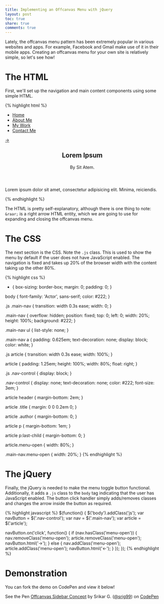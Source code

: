 ```yaml
---
title: Implementing an Offcanvas Menu with jQuery
layout: post
toc: true
share: true
comments: true
---
```


Lately, the offcanvas menu pattern has been extremely popular in various websites and apps. For example, Facebook and Gmail make use of it in their mobile apps. Creating an offcanvas menu for your own site is relatively simple, so let's see how!

<h1 id="html">The HTML</h1>

First, we'll set up the navigation and main content components using some simple HTML.

{% highlight html %}
<nav class="main-nav" role='navigation'>
  <ul>
    <li><a href="#">Home</a></li>
    <li><a href="#">About Me</a></li>
    <li><a href="#">My Work</a></li>
    <li><a href="#">Contact Me</a></li>
  </ul>
</nav>

<article>
  <a href="#" class="nav-control">&rarr;</a>
  <header>
    <h1 class="title">Lorem Ipsum</h1>
    <p class="author">By Sit Atem.</p>
  </header>
  <p>Lorem ipsum dolor sit amet, consectetur adipisicing elit. Minima, reiciendis.</p>
</article>
{% endhighlight %}

The HTML is pretty self-explanatory, although there is one thing to note: `&raar;` is a right arrow HTML entity, which we are going to use for expanding and closing the offcanvas menu.

<h1 id="css">The CSS</h1>

The next section is the CSS. Note the `.js` class. This is used to show the menu by default if the user does not have JavaScript enabled. The navigation is fixed and takes up 20% of the browser width with the content taking up the other 80%.

{% highlight css %}
* {
  box-sizing: border-box;
  margin: 0;
  padding: 0;
}

body {
  font-family: 'Actor', sans-serif;
  color: #222;
}

.js .main-nav {
  transition: width 0.3s ease;
  width: 0;
}

.main-nav {
  overflow: hidden;
  position: fixed;
  top: 0;
  left: 0;
  width: 20%;
  height: 100%;
  background: #222;
}

.main-nav ul {
  list-style: none;
}

.main-nav a {
  padding: 0.625em;
  text-decoration: none;
  display: block;
  color: white;
}

.js article {
  transition: width 0.3s ease;
  width: 100%;
}

article {
  padding: 1.25em;
  height: 100%;
  width: 80%;
  float: right;
}

.js .nav-control {
  display: block;
}

.nav-control {
  display: none;
  text-decoration: none;
  color: #222;
  font-size: 3em;
}

article header {
  margin-bottom: 2em;
}

article .title {
  margin: 0 0 0.2em 0;
}

article .author {
  margin-bottom: 0;
}

article p {
  margin-bottom: 1em;
}

article p:last-child {
  margin-bottom: 0;
}

article.menu-open {
  width: 80%;
}

.main-nav.menu-open {
  width: 20%;
}
{% endhighlight %}

<h1 id="javascript">The jQuery</h1>

Finally, the jQuery is needed to make the menu toggle button functional. Additionally, it adds a `.js` class to the `body` tag indicating that the user has JavaScript enabled. The button click handler simply adds/removes classes and changes the arrow inside the button as required.

{% highlight javascript %}
$(function() {
  $('body').addClass('js');
  var navButton = $('.nav-control');
  var nav = $('.main-nav');
  var article = $('article');
  
  navButton.on('click', function() {
    if (nav.hasClass('menu-open')) {
      nav.removeClass('menu-open');
      article.removeClass('menu-open');
      navButton.html('&rarr;');
    }
    else {
      nav.addClass('menu-open');
      article.addClass('menu-open');
      navButton.html('&larr;');
    }
  });
});
{% endhighlight %}

<h1 id="demo">Demonstration</h1>

You can fork the demo on CodePen and view it below!

<div class="codepen"><p data-height="268" data-theme-id="132" data-slug-hash="xwpAv" data-user="srig99" data-default-tab="result" class='codepen'>See the Pen <a href='http://codepen.io/srig99/pen/xwpAv'>Offcanvas Sidebar Concept</a> by Srikar G. (<a href='http://codepen.io/srig99'>@srig99</a>) on <a href='http://codepen.io'>CodePen</a></p><script src="http://codepen.io/assets/embed/ei.js"></script></div>